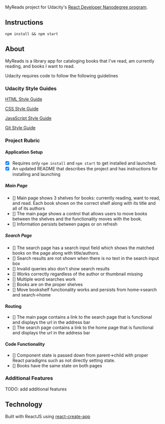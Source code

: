 MyReads project for Udacity's [React Developer Nanodegree program](https://www.udacity.com/course/react-nanodegree--nd019).

## Instructions

`npm install && npm start`

## About

MyReads is a library app for cataloging books that I've read, am currently reading, and books I want to read.

Udacity requires code to follow the following guidelines


### Udacity Style Guides

[HTML Style Guide](http://udacity.github.io/frontend-nanodegree-styleguide/index.html)

[CSS Style Guide](http://udacity.github.io/frontend-nanodegree-styleguide/css.html)

[JavaScript Style Guide](http://udacity.github.io/frontend-nanodegree-styleguide/javascript.html)

[Git Style Guide](https://udacity.github.io/git-styleguide/)

### Project Rubric

#### Application Setup

- [x] Requires only `npm install` and `npm start` to get installed and launched.
- [x] An updated README that describes the project and has instructions for installing and launching

##### Main Page

- [] Main page shows 3 shelves for books: currently reading, want to read, and read. Each book shown on the correct shelf along with its title and all of its authors
- [] The main page shows a control that allows users to move books between the shelves and the functionality moves with the book.
- [] Information persists between pages or on refresh

##### Search Page

- [] The search page has a search input field which shows the matched books on the page along with title/authors.
- [] Search results are not shown when there is no text in the search input box
- [] Invalid queries also don't show search results
- [] Works correctly regardless of the author or thumbnail missing
- [] Multiple word searches work
- [] Books are on the proper shelves
- [] Move bookshelf functionality works and persists from home->search and search->home

#### Routing

- [] The main page contains a link to the search page that is functional and displays the url in the address bar
- [] The search page contains a link to the home page that is functional and displays the url in the address bar

#### Code Functionality

- [] Component state is passed down from parent->child with proper React paradigms such as not directly setting state.
- [] Books have the same state on both pages

### Additional Features

TODO: add additional features


## Technology

Built with ReactJS using [react-create-app](https://github.com/facebook/create-react-app)

